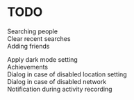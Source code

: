 # TODO

Searching people  
Clear recent searches  
Adding friends

Apply dark mode setting  
Achievements  
Dialog in case of disabled location setting  
Dialog in case of disabled network  
Notification during activity recording  
